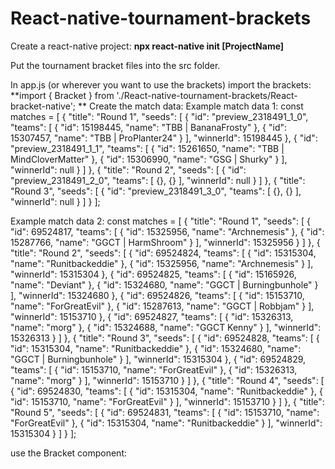 # React-native-tournament-brackets

Create a react-native project:
  **npx react-native init [ProjectName]**

Put the tournament bracket files into the src folder.

In app.js (or wherever you want to use the brackets) import the brackets:
  **import { Bracket } from './React-native-tournament-brackets/React-bracket-native';
**
Create the match data:
  Example match data 1:
    const matches = [
    {
      "title": "Round 1",
      "seeds": [
        {
          "id": "preview_2318491_1_0",
          "teams": [
            {
              "id": 15198445,
              "name": "TBB | BananaFrosty"
            },
            {
              "id": 15307457,
              "name": "TBB | ProPlanter24"
            }
          ],
          "winnerId": 15198445
        },
        {
          "id": "preview_2318491_1_1",
          "teams": [
            {
              "id": 15261650,
              "name": "TBB | MindCloverMatter"
            },
            {
              "id": 15306990,
              "name": "GSG | Shurky"
            }
          ],
          "winnerId": null
        }
      ]
    },
    {
      "title": "Round 2",
      "seeds": [
        {
          "id": "preview_2318491_2_0",
          "teams": [
            {},
            {}
          ],
          "winnerId": null
        }
      ]
    },
    {
      "title": "Round 3",
      "seeds": [
        {
          "id": "preview_2318491_3_0",
          "teams": [
            {},
            {}
          ],
          "winnerId": null
        }
      ]
    }
  ];

Example match data 2:
  const matches = [
  {
    "title": "Round 1",
    "seeds": [
      {
        "id": 69524817,
        "teams": [
          {
            "id": 15325956,
            "name": "Archnemesis"
          },
          {
            "id": 15287766,
            "name": "GGCT | HarmShroom"
          }
        ],
        "winnerId": 15325956
      }
    ]
  },
  {
    "title": "Round 2",
    "seeds": [
      {
        "id": 69524824,
        "teams": [
          {
            "id": 15315304,
            "name": "Runitbackeddie"
          },
          {
            "id": 15325956,
            "name": "Archnemesis"
          }
        ],
        "winnerId": 15315304
      },
      {
        "id": 69524825,
        "teams": [
          {
            "id": 15165926,
            "name": "Deviant"
          },
          {
            "id": 15324680,
            "name": "GGCT | Burningbunhole"
          }
        ],
        "winnerId": 15324680
      },
      {
        "id": 69524826,
        "teams": [
          {
            "id": 15153710,
            "name": "ForGreatEvil"
          },
          {
            "id": 15287613,
            "name": "GGCT | Robbjam"
          }
        ],
        "winnerId": 15153710
      },
      {
        "id": 69524827,
        "teams": [
          {
            "id": 15326313,
            "name": "morg"
          },
          {
            "id": 15324688,
            "name": "GGCT Kenny"
          }
        ],
        "winnerId": 15326313
      }
    ]
  },
  {
    "title": "Round 3",
    "seeds": [
      {
        "id": 69524828,
        "teams": [
          {
            "id": 15315304,
            "name": "Runitbackeddie"
          },
          {
            "id": 15324680,
            "name": "GGCT | Burningbunhole"
          }
        ],
        "winnerId": 15315304
      },
      {
        "id": 69524829,
        "teams": [
          {
            "id": 15153710,
            "name": "ForGreatEvil"
          },
          {
            "id": 15326313,
            "name": "morg"
          }
        ],
        "winnerId": 15153710
      }
    ]
  },
  {
    "title": "Round 4",
    "seeds": [
      {
        "id": 69524830,
        "teams": [
          {
            "id": 15315304,
            "name": "Runitbackeddie"
          },
          {
            "id": 15153710,
            "name": "ForGreatEvil"
          }
        ],
        "winnerId": 15153710
      }
    ]
  },
  {
    "title": "Round 5",
    "seeds": [
      {
        "id": 69524831,
        "teams": [
          {
            "id": 15153710,
            "name": "ForGreatEvil"
          },
          {
            "id": 15315304,
            "name": "Runitbackeddie"
          }
        ],
        "winnerId": 15315304
      }
    ]
  }
];

use the Bracket component:
        <View>
          <Bracket rounds={matches} />
        </View>


